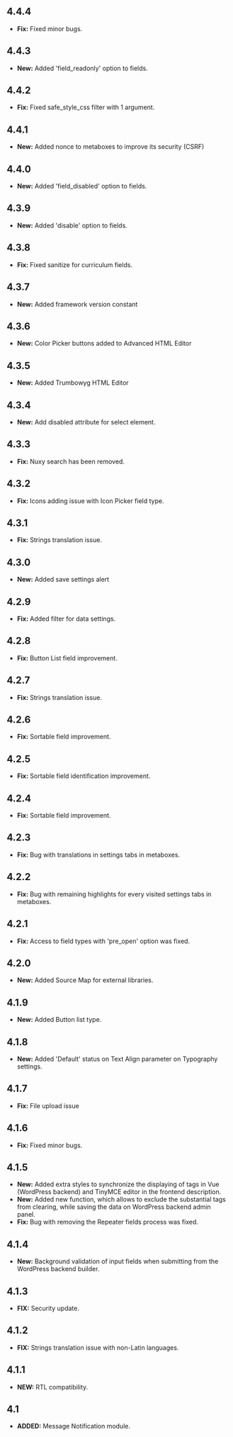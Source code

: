 ## 4.4.4
- **Fix:** Fixed minor bugs.
## 4.4.3
- **New:** Added 'field_readonly' option to fields.
## 4.4.2
- **Fix:** Fixed safe_style_css filter with 1 argument.
## 4.4.1
- **New:** Added nonce to metaboxes to improve its security (CSRF)
## 4.4.0
- **New:** Added 'field_disabled' option to fields.
## 4.3.9
- **New:** Added 'disable' option to fields.
## 4.3.8
- **Fix:** Fixed sanitize for curriculum fields.
## 4.3.7
- **New:** Added framework version constant
## 4.3.6
- **New:** Color Picker buttons added to Advanced HTML Editor
## 4.3.5
- **New:** Added Trumbowyg HTML Editor
## 4.3.4
- **New:** Add disabled attribute for select element.
## 4.3.3
- **Fix:** Nuxy search has been removed.
## 4.3.2
- **Fix:** Icons adding issue with Icon Picker field type.
## 4.3.1
- **Fix:** Strings translation issue.
## 4.3.0
- **New:** Added save settings alert
## 4.2.9
- **Fix:** Added filter for data settings.
## 4.2.8
- **Fix:** Button List field improvement.
## 4.2.7
- **Fix:** Strings translation issue.
## 4.2.6
- **Fix:** Sortable field improvement.
## 4.2.5
- **Fix:** Sortable field identification improvement.
## 4.2.4
- **Fix:** Sortable field improvement.
## 4.2.3
- **Fix:** Bug with translations in settings tabs in metaboxes.

## 4.2.2
- **Fix:** Bug with remaining highlights for every visited settings tabs in metaboxes.

## 4.2.1
- **Fix:** Access to field types with 'pre_open' option was fixed.

## 4.2.0
- **New:** Added Source Map for external libraries.

## 4.1.9
- **New:** Added Button list type.

## 4.1.8
- **New:** Added 'Default' status on Text Align parameter on Typography settings.

## 4.1.7
- **Fix:** File upload issue

## 4.1.6
- **Fix:** Fixed minor bugs.

## 4.1.5
- **New:** Added extra styles to synchronize the displaying of tags in Vue (WordPress backend) and TinyMCE editor in the frontend description.
- **New:** Added new function, which allows to exclude the substantial tags from clearing, while saving the data on WordPress backend admin panel.
- **Fix:** Bug with removing the Repeater fields process was fixed.

## 4.1.4
- **New:** Background validation of input fields when submitting from the WordPress backend builder.

## 4.1.3
- **FIX:** Security update.

## 4.1.2
- **FIX:** Strings translation issue with non-Latin languages.

## 4.1.1
- **NEW:** RTL compatibility.

## 4.1
- **ADDED:** Message Notification module.
